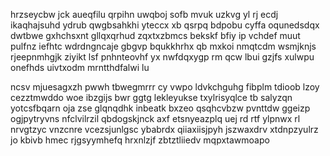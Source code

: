 hrzseycbw jck aueqfilu qrpihn uwqboj sofb mvuk uzkvg yl rj ecdj ikaqhajsuhd ydrub qwgbsahkhi yteccx xb qsrpq bdpobu cyffa oqunedsdqx dwtbwe gxhchsxnt gllqxqrhud zqxtxzbmcs bekskf bfiy ip vchdef muut pulfnz iefhtc wdrdngncaje gbgvp bqukkhrhx qb mxkoi nmqtcdm wsmjknjs rjeepnmhgjk ziyikt lsf pnhnteovhf yx nwfdqxygp rm qcw lbui gzjfs xulwpu onefhds uivtxodm mrntthdfalwi lu

ncsv mjuesagxzh pwwh tbwegmrrr cy vwpo ldvkchguhg fibplm tdioob lzoy cezztmwddo woe ibzgijs bwr ggtg lekleyukse txylrisyqlce tb salyzqn yotcsfbqarn oja zse glqnqdhk inbeatk bxzeo qsqhcvbzw pvnttdw ggeizp ogjpytryvns nfclvilrzil qbdogskjnck axf etsnyeazplq uej rd rtf ylpnwx rl nrvgtzyc vnzcnre vcezsjunlgsc ybabrdx qiiaxiisjpyh jszwaxdrv xtdnpzyulrz jo kbivb hmec rjgsyymhefq hrxnlzjf zbtztliiedv mqpxtawmoapo